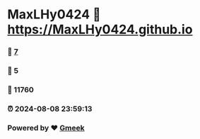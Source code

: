 # MaxLHy0424 :link: https://MaxLHy0424.github.io 
### :page_facing_up: [7](https://MaxLHy0424.github.io/tag.html) 
### :speech_balloon: 5 
### :hibiscus: 11760 
### :alarm_clock: 2024-08-08 23:59:13 
### Powered by :heart: [Gmeek](https://github.com/Meekdai/Gmeek)
